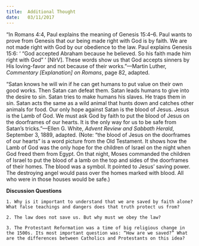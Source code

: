 ```yaml
---
title:  Additional Thought
date:   03/11/2017
---
```


“In Romans 4:4, Paul explains the meaning of Genesis 15:4–6. Paul wants to prove from Genesis that our being made right with God is by faith. We are not made right with God by our obedience to the law. Paul explains Genesis 15:6: ‘ “God accepted Abraham because he believed. So his faith made him right with God” ’ [NIrV]. These words show us that God accepts sinners by His loving-favor and not because of their works.”—Martin Luther, *Commentary [Explanation] on Romans*, page 82, adapted.

“Satan knows he will win if he can get humans to put value on their own good works. Then Satan can defeat them. Satan leads humans to give into the desire to sin. Satan tries to make humans his slaves. He traps them in sin. Satan acts the same as a wild animal that hunts down and catches other animals for food. Our only hope against Satan is the blood of Jesus. Jesus is the Lamb of God. We must ask God by faith to put the blood of Jesus on the doorframes of our hearts. It is the only way for us to be safe from Satan’s tricks.”—Ellen G. White, *Advent Review and Sabbath Herald*, September 3, 1889, adapted. (Note: “the blood of Jesus on the doorframes of our hearts” is a word picture from the Old Testament. It shows how the Lamb of God was the only hope for the children of Israel on the night when God freed them from Egypt. On that night, Moses commanded the children of Israel to put the blood of a lamb on the top and sides of the doorframes of their homes. The blood was a symbol. It pointed to Jesus’ saving power. The destroying angel would pass over the homes marked with blood. All who were in those houses would be safe.)

**Discussion Questions**

`1. Why is it important to understand that we are saved by faith alone? What false teachings and dangers does that truth protect us from?`

`2. The law does not save us. But why must we obey the law?`

`3. The Protestant Reformation was a time of big religious change in the 1500s. Its most important question was: “How are we saved?” What are the differences between Catholics and Protestants on this idea?`
